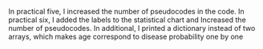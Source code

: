 In practical five, I increased the number of pseudocodes in the code.
In practical six, I added the labels to the statistical chart and Increased the number of pseudocodes. In additional,  I printed a dictionary instead of two arrays, which makes age correspond to disease probability one by one